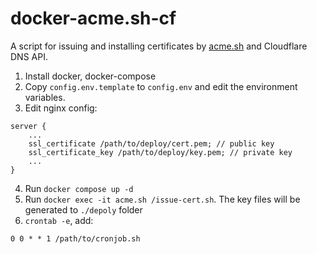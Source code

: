 # docker-acme.sh-cf
A script for issuing and installing certificates by [acme.sh](https://github.com/acmesh-official/acme.sh) and Cloudflare DNS API.

1. Install docker, docker-compose
2. Copy `config.env.template` to `config.env` and edit the environment variables.
3. Edit nginx config:
```
server {
    ...
    ssl_certificate /path/to/deploy/cert.pem; // public key
    ssl_certificate_key /path/to/deploy/key.pem; // private key
    ...
}
```
4. Run `docker compose up -d`
5. Run `docker exec -it acme.sh /issue-cert.sh`. The key files will be generated to `./depoly` folder
6. `crontab -e`, add:
```
0 0 * * 1 /path/to/cronjob.sh
```